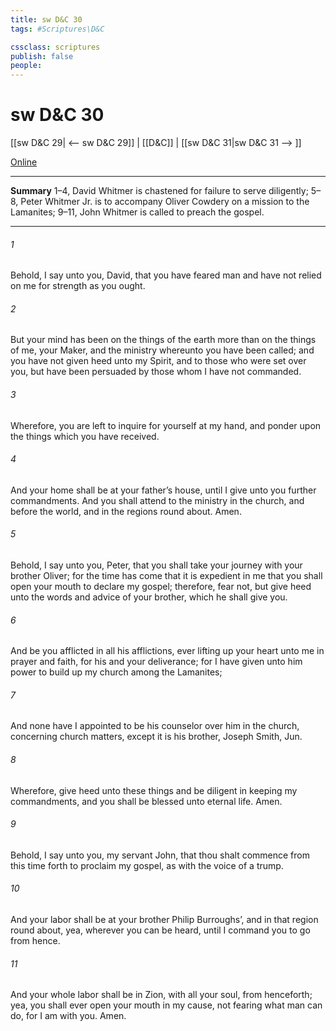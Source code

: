```yaml
---
title: sw D&C 30
tags: #Scriptures\D&C

cssclass: scriptures
publish: false
people:
---
```


# sw D&C 30
[[sw D&C 29| <-- sw D&C 29]] | [[D&C]] | [[sw D&C 31|sw D&C 31 --> ]]

[Online](https://churchofjesuschrist.org/study/scriptures/dc-testament/dc/30?lang=eng)

---
__Summary__
1–4, David Whitmer is chastened for failure to serve diligently; 5–8, Peter Whitmer Jr. is to accompany Oliver Cowdery on a mission to the Lamanites; 9–11, John Whitmer is called to preach the gospel.

---
###### 1 
Behold, I say unto you, David, that you have feared man and have not relied on me for strength as you ought.

###### 2 
But your mind has been on the things of the earth more than on the things of me, your Maker, and the ministry whereunto you have been called; and you have not given heed unto my Spirit, and to those who were set over you, but have been persuaded by those whom I have not commanded.

###### 3 
Wherefore, you are left to inquire for yourself at my hand, and ponder upon the things which you have received.

###### 4 
And your home shall be at your father’s house, until I give unto you further commandments. And you shall attend to the ministry in the church, and before the world, and in the regions round about. Amen.

###### 5 
Behold, I say unto you, Peter, that you shall take your journey with your brother Oliver; for the time has come that it is expedient in me that you shall open your mouth to declare my gospel; therefore, fear not, but give heed unto the words and advice of your brother, which he shall give you.

###### 6 
And be you afflicted in all his afflictions, ever lifting up your heart unto me in prayer and faith, for his and your deliverance; for I have given unto him power to build up my church among the Lamanites;

###### 7 
And none have I appointed to be his counselor over him in the church, concerning church matters, except it is his brother, Joseph Smith, Jun.

###### 8 
Wherefore, give heed unto these things and be diligent in keeping my commandments, and you shall be blessed unto eternal life. Amen.

###### 9 
Behold, I say unto you, my servant John, that thou shalt commence from this time forth to proclaim my gospel, as with the voice of a trump.

###### 10 
And your labor shall be at your brother Philip Burroughs’, and in that region round about, yea, wherever you can be heard, until I command you to go from hence.

###### 11 
And your whole labor shall be in Zion, with all your soul, from henceforth; yea, you shall ever open your mouth in my cause, not fearing what man can do, for I am with you. Amen.

